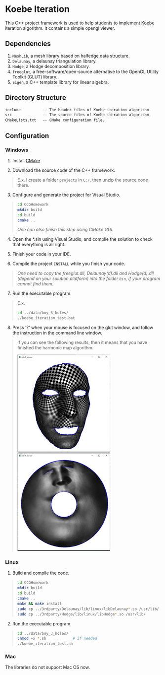 # Koebe Iteration

This C++ project framework is used to help students to implement Koebe iteration algorithm. It contains a simple opengl viewer.

## Dependencies
 
1. `MeshLib`, a mesh library based on halfedge data structure.
2. `Delaunay`, a delaunay triangulation library.
3. `Hodge`, a Hodge decomposition library.
4. `freeglut`, a free-software/open-source alternative to the OpenGL Utility Toolkit (GLUT) library.
5. `Eigen`, a C++ template library for linear algebra.

## Directory Structure

``` txt
include          -- The header files of Koebe iteration algorithm.
src              -- The source files of Koebe iteration algorithm. 
CMakeLists.txt   -- CMake configuration file.
```

## Configuration

### Windows

1. Install [CMake](https://cmake.org/download/).

2. Download the source code of the C++ framework.
> E.x. I create a folder `projects` in `C:/`, then unzip the source code there.

3. Configure and generate the project for Visual Studio.

> ``` bash
> cd CCGHomework
> mkdir build
> cd build
> cmake ..
> ```
> *One can also finish this step using CMake GUI.*

4. Open the \*.sln using Visual Studio, and complie the solution to check that everything is all right.

5. Finish your code in your IDE.

6. Compile the project `INSTALL` while you finish your code.
> *One need to copy the freeglut.dll, Delaunay(d).dll and Hodge(d).dll (depend on your solution platform) into the folder `bin`,
> if your program cannot find them.*

7. Run the executable program.
> E.x. 
> ``` bash
> cd ../data/boy_3_holes/
> ./koebe_iteration_test.bat
> ```

8. Press '?' when your mouse is focused on the glut window, and follow the instruction in the command line window.
> If you can see the following results, then it means that you have finished the harmonic map algorithm. 
> 
> ![Koebe Iteration](../resources/boy_3holes_koebe_iter.png) ![Koebe Iteration](../resources/boy_3holes_koebe_iter_uv.png)

### Linux

1. Build and compile the code.

> ``` bash
> cd CCGHomework
> mkdir build
> cd build
> cmake ..
> make && make install
> sudo cp ../3rdparty/Delaunay/lib/linux/libDelaunay*.so /usr/lib/
> sudo cp ../3rdparty/Hodge/lib/linux/libHodge*.so /usr/lib/
> ```

2. Run the executable program.

> ``` bash
> cd ../data/boy_3_holes/
> chmod +x *.sh            # if needed
> ./koebe_iteration_test.sh
> ```

### Mac

The libraries do not support Mac OS now.
